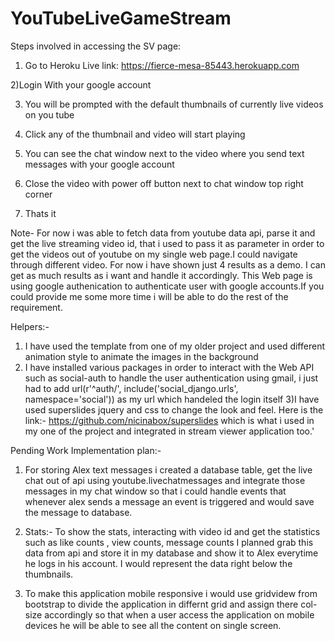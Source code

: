 # YouTubeLiveGameStream
Steps involved in accessing the SV page:

1) Go to Heroku Live link:
https://fierce-mesa-85443.herokuapp.com

2)Login With your google account

3) You will be prompted with the default thumbnails of currently live videos on you tube

4) Click any of the thumbnail and video will start playing

5) You can see the chat window next to the video where you send text messages with your google account

6) Close the video with power off button next to chat window top right corner

7) Thats it



Note- For now i was able to fetch data from youtube data api, parse it and get the live streaming video id, that i used to pass it 
as parameter in order to get the videos out of youtube on my single web page.I could navigate through different video. For now i have 
shown just 4 results as a demo. I can get as much results as i want and handle it accordingly. 
This Web page is using google authenication to authenticate user with google accounts.If you could provide me some more time 
i will be able to do the rest of the requirement.




Helpers:- 

1) I have used the template from one of my older project and used different animation style to animate the images in the background
2) I have installed various packages in order to interact with the Web API such as social-auth to handle the user authentication 
using gmail, i just had to add  url(r'^auth/', include('social_django.urls', namespace='social')) as my url which handeled the login 
itself
3)I have used superslides jquery and css to change the look and feel. Here is the link:- https://github.com/nicinabox/superslides 
which is what i used in my one of the project and integrated in stream viewer application too.'

Pending Work Implementation plan:-

1. For storing Alex text messages i created a database table, get the live chat out of api using youtube.livechatmessages and 
integrate those messages in my chat window so that i could handle events that whenever alex sends a message an event is 
triggered and would save the message to database.

2. Stats:- To show the stats, interacting with video id and get the statistics such as like counts , view counts, message counts
I planned grab this data from api and store it in my database and show it to Alex everytime he logs in his account. I would represent 
the data right below the thumbnails.
3. To make this application mobile responsive i would use gridvidew from bootstrap to divide the application in differnt grid and assign 
there col-size accordingly so that when a user access the application on mobile devices he will be able to see all the content on single 
screen.











